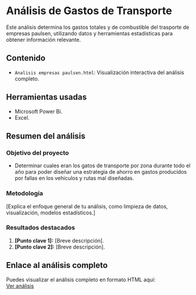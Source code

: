 # Análisis de Gastos de Transporte 

Este análisis determina los gastos totales y de combustible del trasporte de empresas paulsen, utilizando datos y herramientas estadísticas para obtener información relevante.

## Contenido
- `Analisis empresas paulsen.html`: Visualización interactiva del análisis completo.

## Herramientas usadas
- Microsoft Power Bi.
- Excel.

## Resumen del análisis
### Objetivo del proyecto
- Determinar cuales eran los gatos de transporte por zona durante todo el año para poder diseñar una estrategia de ahorro en gastos producidos por fallas en los vehiculos y rutas mal diseñadas. 

### Metodología
[Explica el enfoque general de tu análisis, como limpieza de datos, visualización, modelos estadísticos.]

### Resultados destacados
1. **[Punto clave 1]:** [Breve descripción].
2. **[Punto clave 2]:** [Breve descripción].

## Enlace al análisis completo
Puedes visualizar el análisis completo en formato HTML aquí:  
[Ver análisis](https://hlmm7.github.io/Analisis_Transporte/main/Analisis_empresas_paulsen.html)

